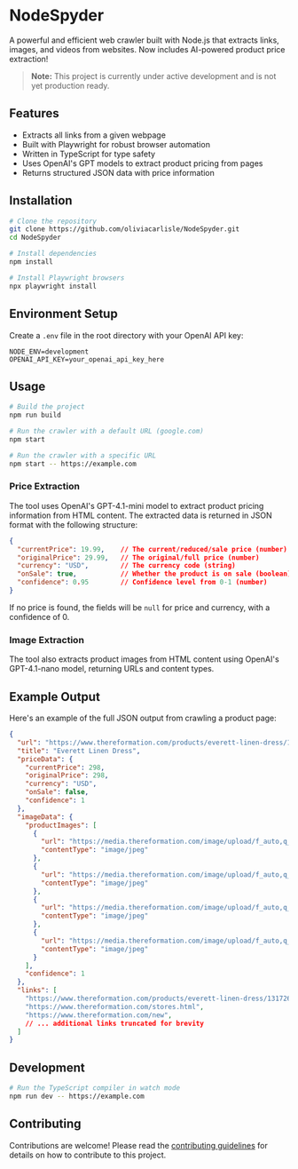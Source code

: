 # NodeSpyder
A powerful and efficient web crawler built with Node.js that extracts links, images, and videos from websites. Now includes AI-powered product price extraction!

> **Note:** This project is currently under active development and is not yet production ready.

## Features
- Extracts all links from a given webpage
- Built with Playwright for robust browser automation
- Written in TypeScript for type safety
- Uses OpenAI's GPT models to extract product pricing from pages
- Returns structured JSON data with price information

## Installation
```bash
# Clone the repository
git clone https://github.com/oliviacarlisle/NodeSpyder.git
cd NodeSpyder

# Install dependencies
npm install

# Install Playwright browsers
npx playwright install
```

## Environment Setup
Create a `.env` file in the root directory with your OpenAI API key:
```
NODE_ENV=development
OPENAI_API_KEY=your_openai_api_key_here
```

## Usage
```bash
# Build the project
npm run build

# Run the crawler with a default URL (google.com)
npm start

# Run the crawler with a specific URL
npm start -- https://example.com
```

### Price Extraction
The tool uses OpenAI's GPT-4.1-mini model to extract product pricing information from HTML content. The extracted data is returned in JSON format with the following structure:

```json
{
  "currentPrice": 19.99,    // The current/reduced/sale price (number)
  "originalPrice": 29.99,   // The original/full price (number)
  "currency": "USD",        // The currency code (string)
  "onSale": true,           // Whether the product is on sale (boolean)
  "confidence": 0.95        // Confidence level from 0-1 (number)
}
```

If no price is found, the fields will be `null` for price and currency, with a confidence of 0.

### Image Extraction
The tool also extracts product images from HTML content using OpenAI's GPT-4.1-nano model, returning URLs and content types.

## Example Output
Here's an example of the full JSON output from crawling a product page:

```json
{
  "url": "https://www.thereformation.com/products/everett-linen-dress/1317269RDE.html?dwvar_1317269RDE_color=RDE",
  "title": "Everett Linen Dress",
  "priceData": {
    "currentPrice": 298,
    "originalPrice": 298,
    "currency": "USD",
    "onSale": false,
    "confidence": 1
  },
  "imageData": {
    "productImages": [
      {
        "url": "https://media.thereformation.com/image/upload/f_auto,q_auto,dpr_1.0/w_800,c_scale//PRD-SFCC/1317269/RADIANCE/1317269.1.RADIANCE?_s=RAABAB0",
        "contentType": "image/jpeg"
      },
      {
        "url": "https://media.thereformation.com/image/upload/f_auto,q_auto:eco,dpr_auto/w_500/PRD-SFCC/1317269/RADIANCE/1317269.2.RADIANCE?_s=RAABAB0",
        "contentType": "image/jpeg"
      },
      {
        "url": "https://media.thereformation.com/image/upload/f_auto,q_auto:eco,dpr_auto/w_500/PRD-SFCC/1317269/RADIANCE/1317269.3.RADIANCE?_s=RAABAB0",
        "contentType": "image/jpeg"
      },
      {
        "url": "https://media.thereformation.com/image/upload/f_auto,q_auto:eco,dpr_auto/w_500/PRD-SFCC/1317269/RADIANCE/1317269.4.RADIANCE?_s=RAABAB0",
        "contentType": "image/jpeg"
      }
    ],
    "confidence": 1
  },
  "links": [
    "https://www.thereformation.com/products/everett-linen-dress/1317269RDE.html?dwvar_1317269RDE_color=RDE#main",
    "https://www.thereformation.com/stores.html",
    "https://www.thereformation.com/new",
    // ... additional links truncated for brevity
  ]
}
```

## Development
```bash
# Run the TypeScript compiler in watch mode
npm run dev -- https://example.com
```

## Contributing
Contributions are welcome! Please read the [contributing guidelines](CONTRIBUTING.md) for details on how to contribute to this project.
